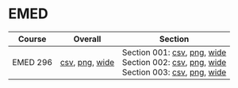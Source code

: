 # EMED

| Course | Overall | Section |
| ------ | ------- | ------- |
| EMED 296 | [csv](https://github.com/UCSD-Historical-Enrollment-Data/2024Spring/blob/main/overall/EMED%20296.csv), [png](https://raw.githubusercontent.com/UCSD-Historical-Enrollment-Data/2024Spring/main/plot_overall/EMED%20296.png), [wide](https://raw.githubusercontent.com/UCSD-Historical-Enrollment-Data/2024Spring/main/plot_overall_wide/EMED%20296.png) | Section 001: [csv](https://github.com/UCSD-Historical-Enrollment-Data/2024Spring/blob/main/section/EMED%20296_001.csv), [png](https://raw.githubusercontent.com/UCSD-Historical-Enrollment-Data/2024Spring/main/plot_section/EMED%20296_001.png), [wide](https://raw.githubusercontent.com/UCSD-Historical-Enrollment-Data/2024Spring/main/plot_section_wide/EMED%20296_001.png)<br>Section 002: [csv](https://github.com/UCSD-Historical-Enrollment-Data/2024Spring/blob/main/section/EMED%20296_002.csv), [png](https://raw.githubusercontent.com/UCSD-Historical-Enrollment-Data/2024Spring/main/plot_section/EMED%20296_002.png), [wide](https://raw.githubusercontent.com/UCSD-Historical-Enrollment-Data/2024Spring/main/plot_section_wide/EMED%20296_002.png)<br>Section 003: [csv](https://github.com/UCSD-Historical-Enrollment-Data/2024Spring/blob/main/section/EMED%20296_003.csv), [png](https://raw.githubusercontent.com/UCSD-Historical-Enrollment-Data/2024Spring/main/plot_section/EMED%20296_003.png), [wide](https://raw.githubusercontent.com/UCSD-Historical-Enrollment-Data/2024Spring/main/plot_section_wide/EMED%20296_003.png) |
